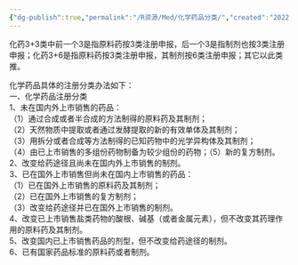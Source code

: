 ```yaml
---
{"dg-publish":true,"permalink":"/R资源/Med/化学药品分类/","created":"2022-10-11T11:45:37.603+08:00","updated":"2024-03-04T01:45:34.650+08:00"}
---
```



化药3+3类中前一个3是指原料药按3类注册申报，后一个3是指制剂也按3类注册申报；化药3+6是指原料药按3类注册申报，其制剂按6类注册申报；其它以此类推。

化学药品具体的注册分类办法如下：  
一、化学药品注册分类  
1、未在国内外上市销售的药品：  
（1）通过合成或者半合成的方法制得的原料药及其制剂；  
（2）天然物质中提取或者通过发酵提取的新的有效单体及其制剂；  
（3）用拆分或者合成等方法制得的已知药物中的光学异构体及其制剂；  
（4）由已上市销售的多组份药物制备为较少组份的药物；（5）新的复方制剂。  
2、改变给药途径且尚未在国内外上市销售的制剂。  
3、已在国外上市销售但尚未在国内上市销售的药品：  
（1）已在国外上市销售的原料药及其制剂；  
（2）已在国外上市销售的复方制剂；  
（3）改变给药途径并已在国外上市销售的制剂。  
4、改变已上市销售盐类药物的酸根、碱基（或者金属元素），但不改变其药理作用的原料药及其制剂。  
5、改变国内已上市销售药品的剂型，但不改变给药途径的制剂。  
6、已有国家药品标准的原料药或者制剂。